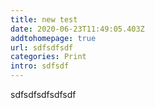 ```yaml
---
title: new test
date: 2020-06-23T11:49:05.403Z
addtohomepage: true
url: sdfsdfsdf
categories: Print
intro: sdfsdf
---
```

sdfsdfsdfsdfsdf
